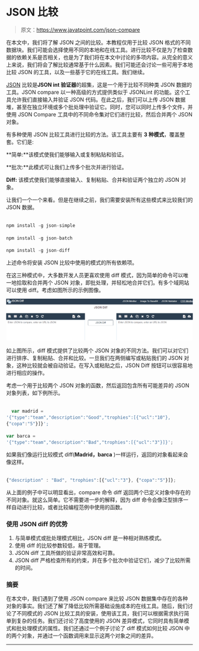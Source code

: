 # JSON 比较

> 原文：<https://www.javatpoint.com/json-compare>

在本文中，我们将了解 JSON 之间的比较。本教程仅用于比较 JSON 格式的不同数据块。我们可能会选择使用不同的本地和在线工具。进行比较不仅是为了检查数据的依赖关系是否相关，也是为了我们将在本文中讨论的多项内容。从完全的意义上来说，我们将会了解比较通常基于什么因素。我们可能还会讨论一些可用于本地比较 JSON 的工具，以及一些基于它的在线工具。我们继续。

[JSON](https://www.javatpoint.com/json-tutorial) 比较是**JSON int 验证器**的超集，这是一个用于比较不同种类 JSON 数据的工具。JSON compare 以一种高级的方式提供类似于 JSONLint 的功能。这个工具允许我们直接输入并验证 JSON 代码。在此之后，我们可以上传 JSON 数据堆，甚至在独立环境或多个批处理中验证它。同时，您可以同时上传多个文件，并使用 JSON Compare 工具中的不同命令集对它们进行比较，然后合并两个 JSON 对象。

有多种使用 JSON 比较工具进行比较的方法。该工具主要有 **3 种模式**，覆盖整套。它们是:

**简单:**该模式使我们能够输入或复制粘贴和验证。

**批次:**此模式可让我们上传多个批次并进行验证。

**Diff:** 该模式使我们能够直接输入、复制粘贴、合并和验证两个独立的 JSON 对象。

让我们一个一个来看。但是在继续之前，我们需要安装所有这些模式来比较我们的 JSON 数据。

```js

npm install -g json-simple

npm install -g json-batch

npm install -g json-diff

```

上述命令将安装 JSON 比较中使用的模式的所有依赖项。

在这三种模式中，大多数开发人员更喜欢使用 diff 模式，因为简单的命令可以唯一地拾取和合并两个 JSON 对象，即批处理，并轻松地合并它们。有多个域网站可以使用 diff。考虑如图所示的示例图像。

![JSON Compare](img/73b5870fce40344cf41d35ab37031ec5.png)

如上图所示，diff 模式提供了比较两个 JSON 对象的不同方法。我们可以对它们进行排序、复制粘贴、合并和比较。一旦我们在两侧编写或粘贴我们的 JSON 对象，这种比较就会被自动验证。在写入或粘贴之后，JSON Diff 按钮可以很容易地进行相应的操作。

考虑一个用于比较两个 JSON 对象的函数，然后返回包含所有可能差异的 JSON 对象列表，如下例所示。

```js

  var madrid = 
'{"type":"team","description":"Good","trophies":[{"ucl":"10"}, 
{"copa":"5"}]}';

var barca = 
'{"type":"team","description":"Bad","trophies":[{"ucl":"3"}]}';

```

如果我们像运行比较模式 diff(**Madrid，barca** )一样运行，返回的对象看起来会像这样。

```js

{"description" : "Bad", "trophies":[{"ucl":"3"}, {"copa":"5"}]}; 

```

从上面的例子中可以明显看出，compare 命令 diff 返回两个已定义对象中存在的不同对象。就这么简单。它不需要进一步的解释，因为 diff 命令会像泛型排序一样自动进行比较，或者比较编程范例中使用的函数。

### 使用 JSON diff 的优势

1.  与简单模式或批处理模式相比，JSON diff 是一种相对熟练模式。
2.  使用 diff 的比较参数较低，易于管理。
3.  JSON diff 工具所做的验证非常高效和可靠。
4.  JSON diff 严格检查所有的约束，并在多个批次中验证它们，减少了比较所需的时间。

### 摘要

在本文中，我们遇到了使用 JSON compare 来比较 JSON 数据集中存在的各种对象的事实。我们还了解了降低比较所需基础设施成本的在线工具。随后，我们讨论了不同模式的 JSON 比较工具的安装，使用该工具，我们可以根据需求执行简单到复杂的任务。我们还讨论了高度使用的 JSON 差异模式，它同时具有简单模式和批处理模式的属性。我们还通过一个例子讨论了 diff 模式如何比较 JSON 中的两个对象，并通过一个函数调用来显示这两个对象之间的差异。

* * *